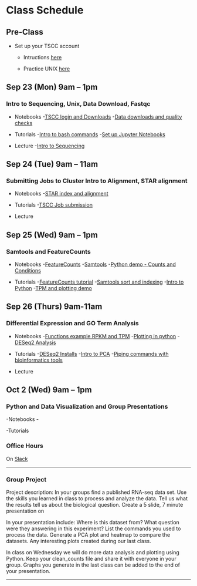 
# Class Schedule 

## Pre-Class
- Set up your TSCC account
   - Intructions [here]()

   - Practice UNIX [here]()

## Sep 23 (Mon) 9am – 1pm 
### Intro to Sequencing, Unix, Data Download, Fastqc
- Notebooks
-[TSCC login and Downloads](https://github.com/macatbu/biom200_bootcamp_2019/blob/master/notebooks/01-TSCC_login_and_program_downloads.ipynb) 
-[Data downloads and quality checks]()

- Tutorials
-[Intro to bash commands]()
-[Set up Jupyter Notebooks]()


- Lecture 
-[Intro to Sequencing]()

## Sep 24 (Tue) 9am – 11am
### Submitting Jobs to Cluster Intro to Alignment, STAR alignment

- Notebooks
-[STAR index and alignment]()

- Tutorials
-[TSCC Job submission]()

- Lecture 

## Sep 25 (Wed) 9am – 1pm
### Samtools and FeatureCounts

- Notebooks
-[FeatureCounts]()
-[Samtools]()
-[Python demo - Counts and Conditions]()

- Tutorials 
-[FeatureCounts tutorial]()
-[Samtools sort and indexing]()
-[Intro to Python]()
-[TPM and plotting demo]()


## Sep 26 (Thurs) 9am-11am
### Differential Expression and GO Term Analysis

- Notebooks
-[Functions example RPKM and TPM]()
-[Plotting in python]()
-[DESeq2 Analysis]()

- Tutorials 
-[DESeq2 Installs]()
-[Intro to PCA]()
-[Piping commands with bioinformatics tools]()

- Lecture 

## Oct 2 (Wed) 9am – 1pm
### Python and Data Visualization and Group Presentations 

-Notebooks
-[]()

-Tutorials 



### Office Hours

On [Slack]()

*************************************************************************

### Group Project
 
Project description: 
In your groups find a published RNA-seq data set. Use the skills you learned in class to process and analyze the data. Tell us what the results tell us about the biological question. Create a 5 slide, 7 minute presentation on 
 
 In your presentation include:
 Where is this dataset from?
 What question were they answering in this experiment?
 List the commands you used to process the data.
 Generate a PCA plot and heatmap to compare the datasets. 
 Any interesting plots created during our last class.
 
 In class on Wednesday we will do more data analysis and plotting using Python.
 Keep your clean_counts file and share it with everyone in your group. 
 Graphs you generate in the last class can be added to the end of your presentation. 
 
 
 
*************************************************************************






